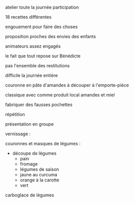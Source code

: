 atelier toute la journée
participation

18 recettes différentes

engouement pour faire des choses

proposition proches des envies des enfants

animateurs assez engagés

le fait que tout repose sur Bénédicte

pas l'ensemble des restitutions

difficile la journée entière

couronne en pâte d'amandes à découper à l'emporte-pièce

classique avec comme produit local amandes et miel

fabriquer des fausses pochettes

répétition

présentation en groupe

vernissage :

couronnes et masques de légumes :

- découpe de légumes
  - pain
  - fromage
  - légumes de saison
  - jaune au curcuma
  - orange à la carotte
  - vert

carboglace de légumes
